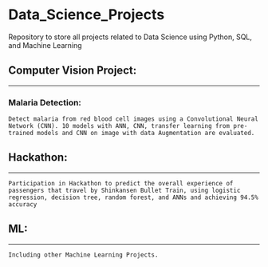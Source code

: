 # Data_Science_Projects
Repository to store all projects related to Data Science using Python, SQL, and Machine Learning

## Computer Vision Project:
------
### Malaria Detection:
    Detect malaria from red blood cell images using a Convolutional Neural Network (CNN). 10 models with ANN, CNN, transfer learning from pre-trained models and CNN on image with data Augmentation are evaluated.  

## Hackathon:  
------
    Participation in Hackathon to predict the overall experience of passengers that travel by Shinkansen Bullet Train, using logistic regression, decision tree, random forest, and ANNs and achieving 94.5% accuracy

## ML:  
------
    Including other Machine Learning Projects.
  

